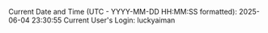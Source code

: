 Current Date and Time (UTC - YYYY-MM-DD HH:MM:SS formatted): 2025-06-04 23:30:55
Current User's Login: luckyaiman
